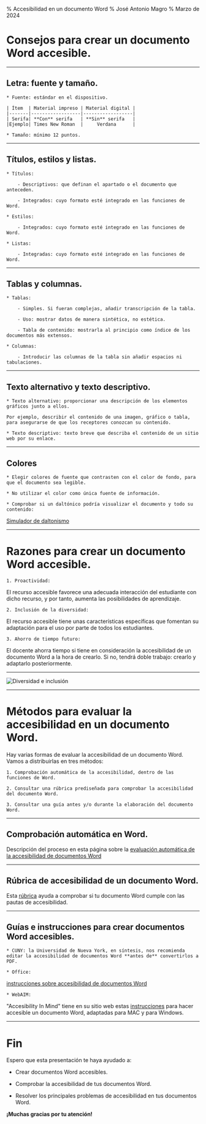 % Accesibilidad en un documento Word
% José Antonio Magro
% Marzo de 2024

# Consejos para crear un documento Word accesible.

--------------------------------------------------

## Letra: fuente y tamaño.

	* Fuente: estándar en el dispositivo.

	| Ítem  | Material impreso | Material digital |
	|-------|------------------|------------------|
	| Serifa| **Con** serifa   | **Sin** serifa   |
	|Ejemplo| Times New Roman  |     Verdana      |

	* Tamaño: mínimo 12 puntos.

----------------------------------------------------

## Títulos, estilos y listas.

	* Títulos:

		- Descriptivos: que definan el apartado o el documento que anteceden.

		- Integrados: cuyo formato esté integrado en las funciones de Word.

	* Estilos:

		- Integrados: cuyo formato esté integrado en las funciones de Word.

	* Listas:

		- Integradas: cuyo formato esté integrado en las funciones de Word.

------------------------------------------------

## Tablas y columnas.
	
	* Tablas:

		- Simples. Si fueran complejas, añadir transcripción de la tabla.

		- Uso: mostrar datos de manera sintética, no estética.

		- Tabla de contenido: mostrarla al principio como índice de los documentos más extensos.

	* Columnas:

		- Introducir las columnas de la tabla sin añadir espacios ni tabulaciones.

--------------------------------------------------

## Texto alternativo y texto descriptivo.
	
	* Texto alternativo: proporcionar una descripción de los elementos gráficos junto a ellos.

	Por ejemplo, describir el contenido de una imagen, gráfico o tabla, para asegurarse de que los receptores conozcan su contenido.

	* Texto descriptivo: texto breve que describa el contenido de un sitio web por su enlace.

--------------------------------------------------

## Colores

	* Elegir colores de fuente que contrasten con el color de fondo, para que el documento sea legible.

	* No utilizar el color como única fuente de información.

	* Comprobar si un daltónico podría visualizar el documento y todo su contenido: 
[Simulador de daltonismo](https://www.es.colorlitelens.com/images/tesztek/simulator/)

--------------------------------------------------

# Razones para crear un documento Word accesible.

	1. Proactividad:
El recurso accesible favorece una adecuada interacción del estudiante con dicho recurso, y por tanto, aumenta las posibilidades de aprendizaje.
	
	2. Inclusión de la diversidad:
El recurso accesible tiene unas características específicas que fomentan su adaptación para el uso por parte de todos los estudiantes.

	3. Ahorro de tiempo futuro:
El docente ahorra tiempo si tiene en consideración la accesibilidad de un documento Word a la hora de crearlo. Si no, tendrá doble trabajo: crearlo y adaptarlo posteriormente.

--------------------------------------------------

![Diversidad e inclusión](https://www.waitala.com/wp-content/uploads/2018/10/iconos_Diversidad-inclusion_waitala-1.jpg)

--------------------------------------------------

# Métodos para evaluar la accesibilidad en un documento Word.

Hay varias formas de evaluar la accesibilidad de un documento Word. Vamos a distribuirlas en tres métodos:

	1. Comprobación automática de la accesibilidad, dentro de las funciones de Word.

	2. Consultar una rúbrica prediseñada para comprobar la accesibilidad del documento Word.

	3. Consultar una guía antes y/o durante la elaboración del documento Word.

----------------------------------------------------

## Comprobación automática en Word.

Descripción del proceso en esta página sobre la [evaluación automática de la accesibilidad de documentos Word](https://ww2.nscc.edu/Lyle_l/Accessibility/evaluateWord.html)

---------------------------------------------------

## Rúbrica de accesibilidad de un documento Word.

Esta [rúbrica](https://www.queensu.ca/accessibility/tutorials/accessible-documents/accessible-word-document-checklist) ayuda a comprobar si tu documento Word cumple con las pautas de accesibilidad.

-------------------------------------------------------

## Guías e instrucciones para crear documentos Word accesibles.

	* CUNY: la Universidad de Nueva York, en síntesis, nos recomienda editar la accesibilidad de documentos Word **antes de** convertirlos a PDF.

	* Office: 
[instrucciones sobre accesibilidad de documentos Word](https://support.microsoft.com/en-us/office/make-your-word-documents-accessible-to-people-with-disabilities-d9bf3683-87ac-47ea-b91a-78dcacb3c66d?ui=en-us&rs=en-us&ad=us#PickTab=Windows)

	* WebAIM: 
"Accesibility In Mind" tiene en su sitio web estas [instrucciones](https://webaim.org/techniques/word/) para hacer accesible un documento Word, adaptadas para MAC y para Windows.

-----------------------------------------------------

# Fin

Espero que esta presentación te haya ayudado a: 

* Crear documentos Word accesibles.

* Comprobar la accesibilidad de tus documentos Word.

* Resolver los principales problemas de accesibilidad en tus documentos Word.

**¡Muchas gracias por tu atención!**

